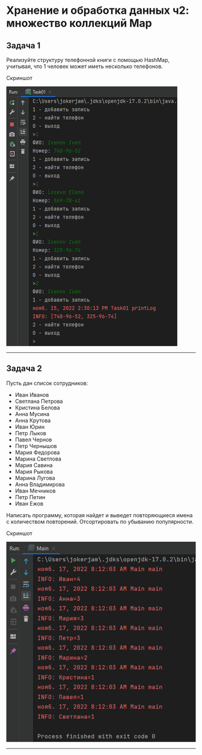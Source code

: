 # Хранение и обработка данных ч2: множество коллекций Map

## Задача 1

Реализуйте структуру телефонной книги с помощью HashMap, учитывая, что 1 человек может иметь несколько телефонов.

Скриншот

!["Task 1"](ScreenShots/task_01_01.png "Телефонный справочник")

---

## Задача 2

Пусть дан список сотрудников: 

- Иван Иванов
- Светлана Петрова
- Кристина Белова
- Анна Мусина
- Анна Крутова
- Иван Юрин
- Петр Лыков
- Павел Чернов
- Петр Чернышов
- Мария Федорова
- Марина Светлова
- Мария Савина
- Мария Рыкова
- Марина Лугова
- Анна Владимирова
- Иван Мечников
- Петр Петин
- Иван Ежов

Написать программу, которая найдет и выведет повторяющиеся имена с количеством повторений. Отсортировать по убыванию популярности.

Скриншот

!["Task 2"](ScreenShots/task_02_01.png "Имена")

---



